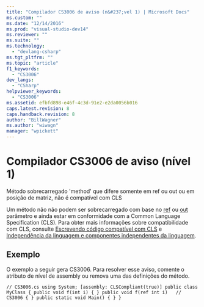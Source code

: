 ```yaml
---
title: "Compilador CS3006 de aviso (n&#237;vel 1) | Microsoft Docs"
ms.custom: ""
ms.date: "12/14/2016"
ms.prod: "visual-studio-dev14"
ms.reviewer: ""
ms.suite: ""
ms.technology: 
  - "devlang-csharp"
ms.tgt_pltfrm: ""
ms.topic: "article"
f1_keywords: 
  - "CS3006"
dev_langs: 
  - "CSharp"
helpviewer_keywords: 
  - "CS3006"
ms.assetid: efbfd898-e46f-4c3d-91e2-e2da0056b016
caps.latest.revision: 8
caps.handback.revision: 8
author: "BillWagner"
ms.author: "wiwagn"
manager: "wpickett"
---
```

# Compilador CS3006 de aviso (n&#237;vel 1)
Método sobrecarregado 'method' que difere somente em ref ou out ou em posição de matriz, não é compatível com CLS  
  
 Um método não não podem ser sobrecarregado com base no [ref](../../csharp/language-reference/keywords/ref.md) ou [out](../../csharp/language-reference/keywords/out.md) parâmetro e ainda estar em conformidade com a Common Language Specification \(CLS\). Para obter mais informações sobre compatibilidade com CLS, consulte [Escrevendo código compatível com CLS](http://msdn.microsoft.com/pt-br/4c705105-69a2-4e5e-b24e-0633bc32c7f3) e [Independência da linguagem e componentes independentes da linguagem](../Topic/Language%20Independence%20and%20Language-Independent%20Components.md).  
  
## Exemplo  
 O exemplo a seguir gera CS3006. Para resolver esse aviso, comente o atributo de nível de assembly ou remova uma das definições do método.  
  
```  
// CS3006.cs using System; [assembly: CLSCompliant(true)] public class MyClass { public void f(int i) { } public void f(ref int i)   // CS3006 { } public static void Main() { } }  
```